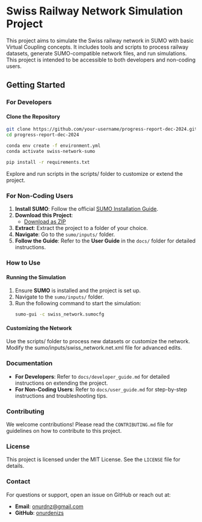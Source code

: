 # Swiss Railway Network Simulation Project

This project aims to simulate the Swiss railway network in SUMO with basic Virtual Coupling concepts. It includes tools and scripts to process railway datasets, generate SUMO-compatible network files, and run simulations. This project is intended to be accessible to both developers and non-coding users.

## Getting Started

### For Developers

#### Clone the Repository

```bash
git clone https://github.com/your-username/progress-report-dec-2024.git
cd progress-report-dec-2024

conda env create -f environment.yml
conda activate swiss-network-sumo

pip install -r requirements.txt
```

Explore and run scripts in the scripts/ folder to customize or extend the project.

### For Non-Coding Users

1. **Install SUMO**: Follow the official [SUMO Installation Guide](https://sumo.dlr.de/docs/Downloads.php).
2. **Download this Project**:
   - [Download as ZIP](https://github.com/your-username/progress-report-dec-2024/archive/refs/heads/main.zip)
3. **Extract**: Extract the project to a folder of your choice.
4. **Navigate**: Go to the `sumo/inputs/` folder.
5. **Follow the Guide**: Refer to the **User Guide** in the `docs/` folder for detailed instructions.

### How to Use

#### Running the Simulation

1. Ensure **SUMO** is installed and the project is set up.
2. Navigate to the `sumo/inputs/` folder.
3. Run the following command to start the simulation:
   ```bash
   sumo-gui -c swiss_network.sumocfg
   ```

#### Customizing the Network

Use the scripts/ folder to process new datasets or customize the network.
Modify the sumo/inputs/swiss_network.net.xml file for advanced edits.

### Documentation

- **For Developers**: Refer to `docs/developer_guide.md` for detailed instructions on extending the project.
- **For Non-Coding Users**: Refer to `docs/user_guide.md` for step-by-step instructions and troubleshooting tips.

### Contributing

We welcome contributions! Please read the `CONTRIBUTING.md` file for guidelines on how to contribute to this project.

### License

This project is licensed under the MIT License. See the `LICENSE` file for details.

### Contact

For questions or support, open an issue on GitHub or reach out at:

- **Email**: onurdnz@gmail.com
- **GitHub**: [onurdenizs](https://github.com/onurdenizs)
